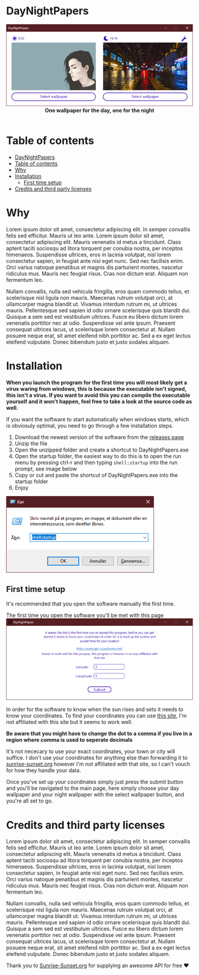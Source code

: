 # DayNightPapers 

<p align="center">
  <img src="https://github.com/nikolajlauridsen/DayNightPapers/blob/master/ReadmeImages/Screenshot.PNG?raw=true">
  <br>
  <b>One wallpaper for the day, one for the night</b><br>
  <br>
</p>

# Table of contents
- [DayNightPapers](#daynightpapers)
- [Table of contents](#table-of-contents)
- [Why](#why)
- [Installation](#installation)
  - [First time setup](#first-time-setup)
- [Credits and third party licenses](#credits-and-third-party-licenses)



# Why

Lorem ipsum dolor sit amet, consectetur adipiscing elit. In semper convallis felis sed efficitur. Mauris ut leo ante. Lorem ipsum dolor sit amet, consectetur adipiscing elit. Mauris venenatis id metus a tincidunt. Class aptent taciti sociosqu ad litora torquent per conubia nostra, per inceptos himenaeos. Suspendisse ultrices, eros in lacinia volutpat, nisl lorem consectetur sapien, in feugiat ante nisl eget nunc. Sed nec facilisis enim. Orci varius natoque penatibus et magnis dis parturient montes, nascetur ridiculus mus. Mauris nec feugiat risus. Cras non dictum erat. Aliquam non fermentum leo.

Nullam convallis, nulla sed vehicula fringilla, eros quam commodo tellus, et scelerisque nisl ligula non mauris. Maecenas rutrum volutpat orci, at ullamcorper magna blandit ut. Vivamus interdum rutrum mi, ut ultrices mauris. Pellentesque sed sapien id odio ornare scelerisque quis blandit dui. Quisque a sem sed est vestibulum ultrices. Fusce eu libero dictum lorem venenatis porttitor nec at odio. Suspendisse vel ante ipsum. Praesent consequat ultrices lacus, ut scelerisque lorem consectetur at. Nullam posuere neque erat, sit amet eleifend nibh porttitor ac. Sed a ex eget lectus eleifend vulputate. Donec bibendum justo et justo sodales aliquam.

# Installation

**When you launch the program for the first time you will most likely get a virus waring from windows, this is because the executable isn't signed, this isn't a virus. If you want to avoid this you can compile the executable yourself and it won't happen, feel free to take a look at the source code as well.**

If you want the software to start automatically when windows starts, which is obviosuly optimal, you need to go through a few installation steps.

1. Download the newest version of the software from the [releases page](https://github.com/nikolajlauridsen/DayNightPapers/releases)
2. Unzip the file
3. Open the unzipped folder and create a shortcut to DayNightPapers.exe
4. Open the startup folder, the easiest way to do this is to open the run menu by pressing ctrl-r and then typing ```shell:startup``` into the run prompt, see image below
5. Copy or cut and paste the shortcut of DayNightPapers.exe into the startup folder
6. Enjoy

![Run prompt](https://github.com/nikolajlauridsen/DayNightPapers/blob/master/ReadmeImages/run_prompt.PNG?raw=true)

## First time setup

It's recommended that you open the software manually the first time. 

The first time you open the software you'll be met with this page
![Setup page](https://github.com/nikolajlauridsen/DayNightPapers/blob/master/ReadmeImages/setup_page.PNG?raw=true)

In order for the software to know when the sun rises and sets it needs to know your coordinates. To find your coordinates you can use [this site](https://www.gps-coordinates.net/), I'm not affiliated with this site but it seems to work well. 

**Be aware that you might have to change the dot to a comma if you live in a region where comma is used to seperate decimals**

It's not nececary to use your exact coordinates, your town or city will suffice. I don't use your coordinates for anything else than forwarding it to [sunrise-sunset.org](https://sunrise-sunset.org) however I'm not affiliated with that site, so I can't vouch for how they handle your data. 

Once you've set up your coordinates simply just press the submit button and you'll be navigated to the main page, here simply choose your day wallpaper and your night wallpaper with the select wallpaper button, and you're all set to go.

# Credits and third party licenses

Lorem ipsum dolor sit amet, consectetur adipiscing elit. In semper convallis felis sed efficitur. Mauris ut leo ante. Lorem ipsum dolor sit amet, consectetur adipiscing elit. Mauris venenatis id metus a tincidunt. Class aptent taciti sociosqu ad litora torquent per conubia nostra, per inceptos himenaeos. Suspendisse ultrices, eros in lacinia volutpat, nisl lorem consectetur sapien, in feugiat ante nisl eget nunc. Sed nec facilisis enim. Orci varius natoque penatibus et magnis dis parturient montes, nascetur ridiculus mus. Mauris nec feugiat risus. Cras non dictum erat. Aliquam non fermentum leo.

Nullam convallis, nulla sed vehicula fringilla, eros quam commodo tellus, et scelerisque nisl ligula non mauris. Maecenas rutrum volutpat orci, at ullamcorper magna blandit ut. Vivamus interdum rutrum mi, ut ultrices mauris. Pellentesque sed sapien id odio ornare scelerisque quis blandit dui. Quisque a sem sed est vestibulum ultrices. Fusce eu libero dictum lorem venenatis porttitor nec at odio. Suspendisse vel ante ipsum. Praesent consequat ultrices lacus, ut scelerisque lorem consectetur at. Nullam posuere neque erat, sit amet eleifend nibh porttitor ac. Sed a ex eget lectus eleifend vulputate. Donec bibendum justo et justo sodales aliquam.

Thank you to [Sunrise-Sunset.org](https://sunrise-sunset.org) for supplying an awesome API for free :heart:
